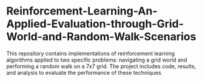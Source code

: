 # Reinforcement-Learning-An-Applied-Evaluation-through-Grid-World-and-Random-Walk-Scenarios
This repository contains implementations of reinforcement learning algorithms applied to two specific problems: navigating a grid world and performing a random walk on a 7x7 grid. The project includes code, results, and analysis to evaluate the performance of these techniques.
